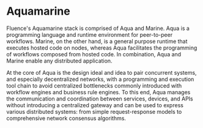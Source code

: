 # Aquamarine

Fluence's Aquamarine stack is comprised of Aqua and Marine. Aqua is a programming language and runtime environment for peer-to-peer workflows. Marine, on the other hand, is a general purpose runtime that executes hosted code on nodes, whereas Aqua facilitates the programming of workflows composed from hosted code. In combination, Aqua and Marine enable any distributed application.

At the core of Aqua is the design ideal and idea to pair concurrent systems, and especially decentralized networks, with a programming and execution tool chain to avoid centralized bottlenecks commonly introduced with workflow engines and business rule engines. To this end,  Aqua manages the communication and coordination between services, devices, and APIs without introducing a centralized gateway and can be used to express various distributed systems: from simple request-response models to comprehensive network consensus algorithms.
